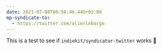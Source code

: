 ```yaml
---
date: 2021-07-08T06:58:46.446+02:00
mp-syndicate-to:
  - https://twitter.com/alienlebarge
---
```

This is a test to see if `indiekit/syndicator-twitter` works 🤞
